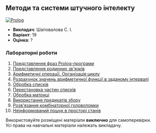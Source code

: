 ## Методи та системи штучного інтелекту

[![Prolog](https://img.shields.io/badge/Prolog-darkred?style=for-the-badge&logo=bower&logoColor=white)](#)

- **Викладач**: Шаповалова С. І.
- **Варіант**: 19
- **Оцінка**: ?

### Лабораторні роботи
  1. [Представлення фраз Prolog-програми](./Lab01/)
  2. [Представлення родинних зв'язків](./Lab02/)
  3. [Арифметичні операції. Організація циклу](./Lab03/)
  4. [Розрахунок значень арифметичної функції в заданому інтервалі](./Lab04/)
  5. [Обробка списків](./Lab05/)
  6. [Перестановка частин списків](./Lab06/)
  7. [Обробка матриці](./Lab07/)
  8. [Використання предикатів збору](./Lab08/)
  9. [Розв'язання комбінаторної головоломки](./Lab09/)
  10. [Неінформований пошук в просторі станів](./Lab10/)

Використовуйте розміщені матеріали **виключно** для самоперевірки. <br>
Усі права на навчальні матеріали належать викладачу.
